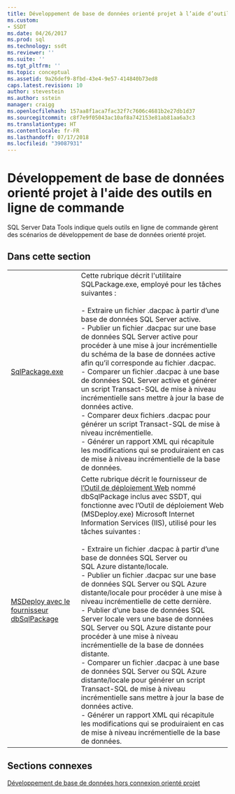 ```yaml
---
title: Développement de base de données orienté projet à l’aide d’outils en ligne de commande | Microsoft Docs
ms.custom:
- SSDT
ms.date: 04/26/2017
ms.prod: sql
ms.technology: ssdt
ms.reviewer: ''
ms.suite: ''
ms.tgt_pltfrm: ''
ms.topic: conceptual
ms.assetid: 9a26def9-8fbd-43e4-9e57-414840b73ed8
caps.latest.revision: 10
author: stevestein
ms.author: sstein
manager: craigg
ms.openlocfilehash: 157aa8f1aca7fac32f7c7606c4681b2e27db1d37
ms.sourcegitcommit: c8f7e9f05043ac10af8a742153e81ab81aa6a3c3
ms.translationtype: HT
ms.contentlocale: fr-FR
ms.lasthandoff: 07/17/2018
ms.locfileid: "39087931"
---
```

# <a name="project-oriented-database-development-using-command-line-tools"></a>Développement de base de données orienté projet à l'aide des outils en ligne de commande
SQL Server Data Tools indique quels outils en ligne de commande gèrent des scénarios de développement de base de données orienté projet.  
  
## <a name="in-this-section"></a>Dans cette section  
  
|||  
|-|-|  
|[SqlPackage.exe](../tools/sqlpackage.md)|Cette rubrique décrit l'utilitaire SQLPackage.exe, employé pour les tâches suivantes :<br /><br />- Extraire un fichier .dacpac à partir d’une base de données SQL Server active.<br />- Publier un fichier .dacpac sur une base de données SQL Server active pour procéder à une mise à jour incrémentielle du schéma de la base de données active afin qu’il corresponde au fichier .dacpac.<br />- Comparer un fichier .dacpac à une base de données SQL Server active et générer un script Transact\-SQL de mise à niveau incrémentielle sans mettre à jour la base de données active.<br />- Comparer deux fichiers .dacpac pour générer un script Transact\-SQL de mise à niveau incrémentielle.<br />- Générer un rapport XML qui récapitule les modifications qui se produiraient en cas de mise à niveau incrémentielle de la base de données.|  
|[MSDeploy avec le fournisseur dbSqlPackage](../ssdt/using-msdeploy-with-dbsqlpackage-provider.md)|Cette rubrique décrit le fournisseur de [l’Outil de déploiement Web](http://go.microsoft.com/fwlink/?LinkId=231798) nommé dbSqlPackage inclus avec SSDT, qui fonctionne avec l’Outil de déploiement Web (MSDeploy.exe) Microsoft Internet Information Services (IIS), utilisé pour les tâches suivantes :<br /><br />- Extraire un fichier .dacpac à partir d’une base de données SQL Server ou SQL Azure distante/locale.<br />- Publier un fichier .dacpac sur une base de données SQL Server ou SQL Azure distante/locale pour procéder à une mise à niveau incrémentielle de cette dernière.<br />- Publier d’une base de données SQL Server locale vers une base de données SQL Server ou SQL Azure distante pour procéder à une mise à niveau incrémentielle de la base de données distante.<br />- Comparer un fichier .dacpac à une base de données SQL Server ou SQL Azure distante/locale pour générer un script Transact\-SQL de mise à niveau incrémentielle sans mettre à jour la base de données active.<br />- Générer un rapport XML qui récapitule les modifications qui se produiraient en cas de mise à niveau incrémentielle de la base de données.|  
  
## <a name="related-sections"></a>Sections connexes  
[Développement de base de données hors connexion orienté projet](../ssdt/project-oriented-offline-database-development.md)  
  
